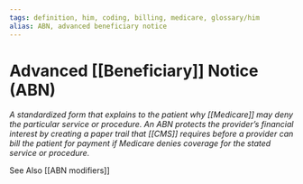 ```yaml
---
tags: definition, him, coding, billing, medicare, glossary/him
alias: ABN, advanced beneficiary notice
---
```

# Advanced [[Beneficiary]] Notice (ABN)
*A standardized form that explains to the patient why [[Medicare]] may deny the particular service or procedure. An ABN protects the provider’s financial interest by creating a paper trail that [[CMS]] requires before a provider can bill the patient for payment if Medicare denies coverage for the stated service or procedure.*

See Also [[ABN modifiers]]

